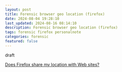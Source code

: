 ```yaml
---
layout: post
title: Forensic browser geo location (firefox)
date: 2024-08-04 19:28:10
last_updated: 2024-08-16 08:14:10
description: Forensic browser geo location (firefox)
tags: forensic firefox personalnote
categories: forensic
featured: false
---
```


draft

[Does Firefox share my location with Web sites?]: https://support.mozilla.org/de/kb/gibt-firefox-meinen-standort-websites-frei?redirectslug=does-firefox-share-my-location-web-sites&redirectlocale=en-US "https://support.mozilla.org/de/kb/gibt-firefox-meinen-standort-websites-frei?redirectslug=does-firefox-share-my-location-web-sites&redirectlocale=en-US"
[Does Firefox share my location with Web sites?]
